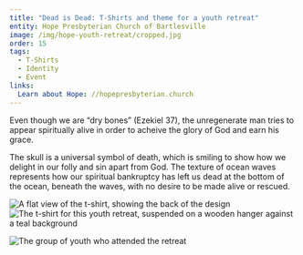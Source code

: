 ```yaml
---
title: "Dead is Dead: T-Shirts and theme for a youth retreat"
entity: Hope Presbyterian Church of Bartlesville
image: /img/hope-youth-retreat/cropped.jpg
order: 15
tags:
  - T-Shirts
  - Identity
  - Event
links:
  Learn about Hope: //hopepresbyterian.church
---
```


Even though we are “dry bones” (Ezekiel 37), the unregenerate man tries to
appear spiritually alive in order to acheive the glory of God and earn his
grace.

The skull is a universal symbol of death, which is smiling to show how we
delight in our folly and sin apart from God. The texture of ocean waves
represents how our spiritual bankruptcy has left us dead at the bottom of the
ocean, beneath the waves, with no desire to be made alive or rescued.

![A flat view of the t-shirt, showing the back of the design](/img/hope-youth-retreat/back.jpg)
![The t-shirt for this youth retreat, suspended on a wooden hanger against a teal background](/img/hope-youth-retreat/front.jpg)

![The group of youth who attended the retreat](/img/hope-youth-retreat/group.jpg)

